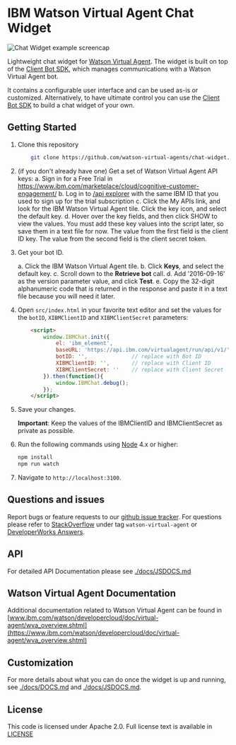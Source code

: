 # IBM Watson Virtual Agent Chat Widget

![Chat Widget example screencap](https://github.com/najimovi/chat-widget/blob/dev/images/screencap-compressed.gif)

Lightweight chat widget for [Watson Virtual Agent](https://www.ibm.com/marketplace/cloud/cognitive-customer-engagement/). The widget is built on top of the [Client Bot SDK](https://github.com/watson-virtual-agents/client-sdk), which manages communications with a Watson Virtual Agent bot. 

It contains a configurable user interface and can be used as-is or customized. Alternatively, to have ultimate control you can use the [Client Bot SDK](https://github.com/watson-virtual-agents/client-sdk) to build a chat widget of your own.

## Getting Started

1. Clone this repository

    ```bash
        git clone https://github.com/watson-virtual-agents/chat-widget.git
    ```
  
2. (if you don't already have one) Get a set of Watson Virtual Agent API keys:
    a. Sign in for a Free Trial in https://www.ibm.com/marketplace/cloud/cognitive-customer-engagement/
    b. Log in to [/api explorer](https://developer.ibm.com/api/) with the same IBM ID that you used to sign up for the trial subscription
    c. Click the My APIs link, and look for the IBM Watson Virtual Agent tile. Click the key icon, and select the default key.
    d. Hover over the key fields, and then click SHOW to view the values. You must add these key values into the script later, so save them in a text file for now. The value from the first field is the client ID key. The value from the second field is the client secret token.

3. Get your bot ID.

    a. Click the IBM Watson Virtual Agent tile.
    b. Click **Keys**, and select the default key.
    c. Scroll down to the **Retrieve bot** call.
    d. Add '2016-09-16' as the version parameter value, and click **Test**.
    e. Copy the 32-digit alphanumeric code that is returned in the response and paste it in a text file because you will need it later.

4. Open `src/index.html` in your favorite text editor and set the values for the `botID`, `XIBMClientID` and `XIBMClientSecret` parameters:
    ```html
        <script>
            window.IBMChat.init({
                el: 'ibm_element',
                baseURL: 'https://api.ibm.com/virtualagent/run/api/v1/',
                botID: '',              // replace with Bot ID
                XIBMClientID: '',       // replace with Client ID
                XIBMClientSecret: ''    // replace with Client Secret
            }).then(function(){
                window.IBMChat.debug();
            });
        </script>
    ```

5. Save your changes.

    **Important**: Keep the values of the IBMClientID and IBMClientSecret as private as possible.

6. Run the following commands using [Node](https://nodejs.org/) 4.x or higher:

    ```bash
    npm install
    npm run watch
    ```

7. Navigate to `http://localhost:3100`.

## Questions and issues

Report bugs or feature requests to our [github issue tracker](https://github.com/watson-virtual-agents/chat-widget/issues). 
For questions please refer to [StackOverflow](http://stackoverflow.com/questions/tagged/watson-virtual-agent) under tag `watson-virtual-agent` or [DeveloperWorks Answers](https://developer.ibm.com/answers/topics/watson-virtual-agent).

## API

For detailed API Documentation please see [./docs/JSDOCS.md](./docs/JSDOCS.md)

## Watson Virtual Agent Documentation

Additional documentation related to Watson Virtual Agent can be found in [www.ibm.com/watson/developercloud/doc/virtual-agent/wva_overview.shtml](https://www.ibm.com/watson/developercloud/doc/virtual-agent/wva_overview.shtml)

## Customization

For more details about what you can do once the widget is up and running, see [./docs/DOCS.md](./docs/DOCS.md) and [./docs/JSDOCS.md](./docs/JSDOCS.md).

## License

This code is licensed under Apache 2.0. Full license text is available in [LICENSE](https://github.com/watson-virtual-agents/chat-widget/blob/master/LICENSE)
